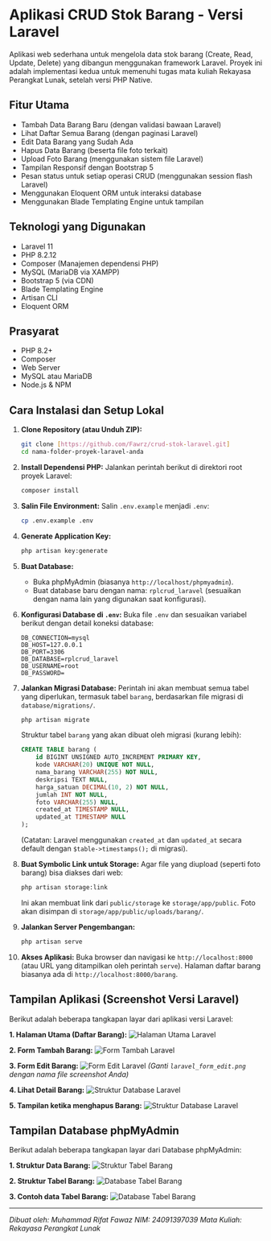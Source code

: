 # Aplikasi CRUD Stok Barang - Versi Laravel

Aplikasi web sederhana untuk mengelola data stok barang (Create, Read, Update, Delete) yang dibangun menggunakan framework Laravel. Proyek ini adalah implementasi kedua untuk memenuhi tugas mata kuliah Rekayasa Perangkat Lunak, setelah versi PHP Native.

## Fitur Utama
- Tambah Data Barang Baru (dengan validasi bawaan Laravel)
- Lihat Daftar Semua Barang (dengan paginasi Laravel)
- Edit Data Barang yang Sudah Ada
- Hapus Data Barang (beserta file foto terkait)
- Upload Foto Barang (menggunakan sistem file Laravel)
- Tampilan Responsif dengan Bootstrap 5
- Pesan status untuk setiap operasi CRUD (menggunakan session flash Laravel)
- Menggunakan Eloquent ORM untuk interaksi database
- Menggunakan Blade Templating Engine untuk tampilan

## Teknologi yang Digunakan
- Laravel 11
- PHP 8.2.12
- Composer (Manajemen dependensi PHP)
- MySQL (MariaDB via XAMPP)
- Bootstrap 5 (via CDN)
- Blade Templating Engine
- Artisan CLI
- Eloquent ORM

## Prasyarat
- PHP 8.2+
- Composer
- Web Server
- MySQL atau MariaDB
- Node.js & NPM

## Cara Instalasi dan Setup Lokal
1.  **Clone Repository (atau Unduh ZIP):**
    ```bash
    git clone [https://github.com/Fawrz/crud-stok-laravel.git]
    cd nama-folder-proyek-laravel-anda
    ```

2.  **Install Dependensi PHP:**
    Jalankan perintah berikut di direktori root proyek Laravel:
    ```bash
    composer install
    ```

3.  **Salin File Environment:**
    Salin `.env.example` menjadi `.env`:
    ```bash
    cp .env.example .env
    ```

4.  **Generate Application Key:**
    ```bash
    php artisan key:generate
    ```

5.  **Buat Database:**
    * Buka phpMyAdmin (biasanya `http://localhost/phpmyadmin`).
    * Buat database baru dengan nama: `rplcrud_laravel` (sesuaikan dengan nama lain yang digunakan saat konfigurasi).

6.  **Konfigurasi Database di `.env`:**
    Buka file `.env` dan sesuaikan variabel berikut dengan detail koneksi database:
    ```dotenv
    DB_CONNECTION=mysql
    DB_HOST=127.0.0.1
    DB_PORT=3306
    DB_DATABASE=rplcrud_laravel
    DB_USERNAME=root
    DB_PASSWORD=
    ```

7.  **Jalankan Migrasi Database:**
    Perintah ini akan membuat semua tabel yang diperlukan, termasuk tabel `barang`, berdasarkan file migrasi di `database/migrations/`.
    ```bash
    php artisan migrate
    ```
    Struktur tabel `barang` yang akan dibuat oleh migrasi (kurang lebih):
    ```sql
    CREATE TABLE barang (
        id BIGINT UNSIGNED AUTO_INCREMENT PRIMARY KEY,
        kode VARCHAR(20) UNIQUE NOT NULL,
        nama_barang VARCHAR(255) NOT NULL,
        deskripsi TEXT NULL,
        harga_satuan DECIMAL(10, 2) NOT NULL,
        jumlah INT NOT NULL,
        foto VARCHAR(255) NULL,
        created_at TIMESTAMP NULL,
        updated_at TIMESTAMP NULL
    );
    ```
    (Catatan: Laravel menggunakan `created_at` dan `updated_at` secara default dengan `$table->timestamps();` di migrasi).

8.  **Buat Symbolic Link untuk Storage:**
    Agar file yang diupload (seperti foto barang) bisa diakses dari web:
    ```bash
    php artisan storage:link
    ```
    Ini akan membuat link dari `public/storage` ke `storage/app/public`. Foto akan disimpan di `storage/app/public/uploads/barang/`.

9.  **Jalankan Server Pengembangan:**
    ```bash
    php artisan serve
    ```

10. **Akses Aplikasi:**
    Buka browser dan navigasi ke `http://localhost:8000` (atau URL yang ditampilkan oleh perintah `serve`). Halaman daftar barang biasanya ada di `http://localhost:8000/barang`.

## Tampilan Aplikasi (Screenshot Versi Laravel)

Berikut adalah beberapa tangkapan layar dari aplikasi versi Laravel:

**1. Halaman Utama (Daftar Barang):**
![Halaman Utama Laravel](screenshots/halaman_utama.png) 

**2. Form Tambah Barang:**
![Form Tambah Laravel](screenshots/fitur_create.png)

**3. Form Edit Barang:**
![Form Edit Laravel](screenshots/fitur_edit.png)
*(Ganti `laravel_form_edit.png` dengan nama file screenshot Anda)*

**4. Lihat Detail Barang:**
![Struktur Database Laravel](screenshots/fitur_detail.png)

**5. Tampilan ketika menghapus Barang:**
![Struktur Database Laravel](screenshots/fitur_delete.png)

## Tampilan Database phpMyAdmin

Berikut adalah beberapa tangkapan layar dari Database phpMyAdmin:

**1. Struktur Data Barang:**
![Struktur Tabel Barang](screenshots/struktur_db.png) 

**2. Struktur Tabel Barang:**
![Database Tabel Barang](screenshots/struktur_tb.png)

**3. Contoh data Tabel Barang:**
![Database Tabel Barang](screenshots/contoh_tb.png)

---
*Dibuat oleh: Muhammad Rifat Fawaz*
*NIM: 24091397039*
*Mata Kuliah: Rekayasa Perangkat Lunak*
